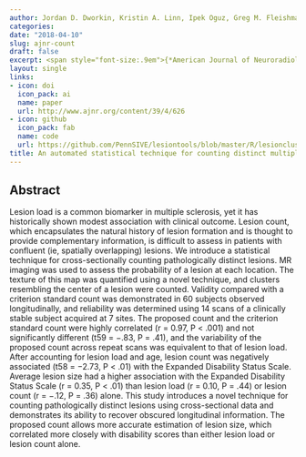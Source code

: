 ```yaml
---
author: Jordan D. Dworkin, Kristin A. Linn, Ipek Oguz, Greg M. Fleishman, Rohit Bakshi, Govind Nair, Peter A. Calabresi, Roland G. Henry, Jiwon Oh, Nico Papinutto, Daniel Pelletier, William Rooney, William Stern, Nancy L. Sicotte, Daniel S. Reich & Russell T. Shinohara
categories:
date: "2018-04-10"
slug: ajnr-count
draft: false
excerpt: <span style="font-size:.9em">{*American Journal of Neuroradiology*, 2018}</span>
layout: single
links:
- icon: doi
  icon_pack: ai
  name: paper
  url: http://www.ajnr.org/content/39/4/626
- icon: github
  icon_pack: fab
  name: code
  url: https://github.com/PennSIVE/lesiontools/blob/master/R/lesionclusters.R
title: An automated statistical technique for counting distinct multiple sclerosis lesions
---
```


## Abstract

Lesion load is a common biomarker in multiple sclerosis, yet it has historically shown modest association with clinical outcome. Lesion count, which encapsulates the natural history of lesion formation and is thought to provide complementary information, is difficult to assess in patients with confluent (ie, spatially overlapping) lesions. We introduce a statistical technique for cross-sectionally counting pathologically distinct lesions. MR imaging was used to assess the probability of a lesion at each location. The texture of this map was quantified using a novel technique, and clusters resembling the center of a lesion were counted. Validity compared with a criterion standard count was demonstrated in 60 subjects observed longitudinally, and reliability was determined using 14 scans of a clinically stable subject acquired at 7 sites. The proposed count and the criterion standard count were highly correlated (r = 0.97, P < .001) and not significantly different (t59 = −.83, P = .41), and the variability of the proposed count across repeat scans was equivalent to that of lesion load. After accounting for lesion load and age, lesion count was negatively associated (t58 = −2.73, P < .01) with the Expanded Disability Status Scale. Average lesion size had a higher association with the Expanded Disability Status Scale (r = 0.35, P < .01) than lesion load (r = 0.10, P = .44) or lesion count (r = −.12, P = .36) alone. This study introduces a novel technique for counting pathologically distinct lesions using cross-sectional data and demonstrates its ability to recover obscured longitudinal information. The proposed count allows more accurate estimation of lesion size, which correlated more closely with disability scores than either lesion load or lesion count alone.